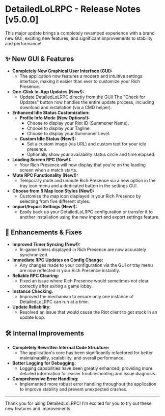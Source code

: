 # DetailedLoLRPC - Release Notes [v5.0.0]

This major update brings a completely revamped experience with a brand new GUI, exciting new features, and significant improvements to stability and performance!

## ✨ New GUI & Features

* **Completely New Graphical User Interface (GUI):**
    * The application now features a modern and intuitive settings interface, making it easier than ever to customize your Rich Presence.
* **One-Click In-App Updates (New!):**
    * Update DetailedLoLRPC directly from the GUI! The "Check for Updates" button now handles the entire update process, including download and installation (via a CMD helper).
* **Enhanced Idle Status Customization:**
    * **Profile Info Mode (New Options!):**
        * Choose to display your Riot ID (Summoner Name).
        * Choose to display your Tagline.
        * Choose to display your Summoner Level.
    * **Custom Idle Status (New!):**
        * Set a custom image (via URL) and custom text for your idle presence.
        * Optionally show your availability status circle and time elapsed.
* **Loading Screen RPC (New!):**
    * Your Rich Presence will now display that you're on the loading screen when a match starts.
* **Mute RPC Functionality (New!):**
    * Temporary mute and unmute Rich Presence via a new option in the tray icon menu and a dedicated button in the settings GUI.
* **Choose from 5 Map Icon Styles (New!):**
    * Customize the map icon displayed in your Rich Presence by selecting from five different styles.
* **Import/Export Settings (New!):**
    * Easily back up your DetailedLoLRPC configuration or transfer it to another installation using the new import and export settings feature.

## 🚀 Enhancements & Fixes

* **Improved Timer Syncing (New!):**
    * In-game timers displayed in Rich Presence are now accurately synchronized.
* **Immediate RPC Updates on Config Change:**
    * Any changes made to your configuration via the GUI or tray menu are now reflected in your Rich Presence instantly.
* **Reliable RPC Clearing:**
    * Fixed an issue where Rich Presence would sometimes not clear correctly after exiting a game lobby.
* **Instance Checking:**
    * Improved the mechanism to ensure only one instance of DetailedLoLRPC can run at a time.
* **Update Reliability:**
    * Resolved an issue that would cause the Riot client to get stuck in an update loop.

## 🛠️ Internal Improvements

* **Completely Rewritten Internal Code Structure:**
    * The application's core has been significantly refactored for better maintainability, scalability, and overall performance.
* **Better Logging for Debugging:**
    * Logging capabilities have been greatly enhanced, providing more detailed information for easier troubleshooting and issue diagnosis.
* **Comprehensive Error Handling:**
    * Implemented more robust error handling throughout the application to improve stability and prevent unexpected crashes.

---

Thank you for using DetailedLoLRPC! I'm excited for you to try out these new features and improvements.
